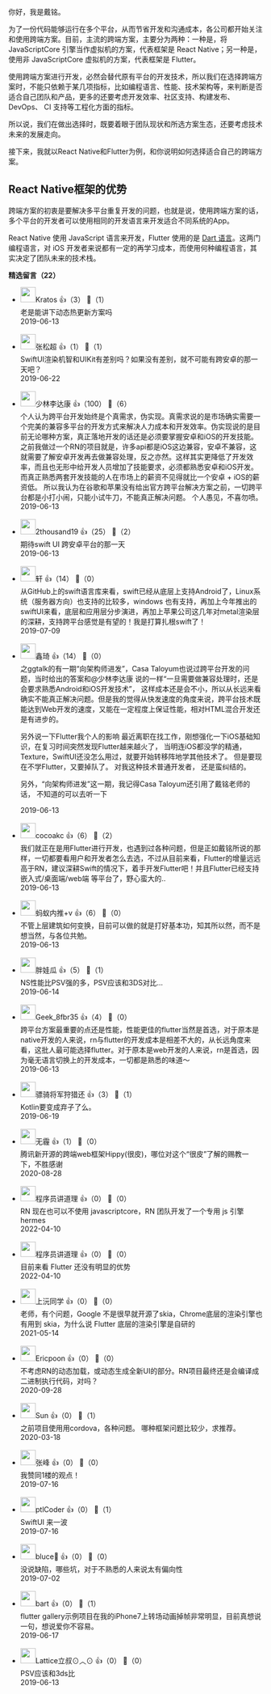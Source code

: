 你好，我是戴铭。

为了一份代码能够运行在多个平台，从而节省开发和沟通成本，各公司都开始关注和使用跨端方案。目前，主流的跨端方案，主要分为两种：一种是，将 JavaScriptCore 引擎当作虚拟机的方案，代表框架是 React Native；另一种是，使用非 JavaScriptCore 虚拟机的方案，代表框架是 Flutter。

使用跨端方案进行开发，必然会替代原有平台的开发技术，所以我们在选择跨端方案时，不能只依赖于某几项指标，比如编程语言、性能、技术架构等，来判断是否适合自己团队和产品，更多的还要考虑开发效率、社区支持、构建发布、 DevOps、 CI 支持等工程化方面的指标。

所以说，我们在做出选择时，既要着眼于团队现状和所选方案生态，还要考虑技术未来的发展走向。

接下来，我就以React Native和Flutter为例，和你说明如何选择适合自己的跨端方案。

## React Native框架的优势

跨端方案的初衷是要解决多平台重复开发的问题，也就是说，使用跨端方案的话，多个平台的开发者可以使用相同的开发语言来开发适合不同系统的App。

React Native 使用 JavaScript 语言来开发，Flutter 使用的是 [Dart 语言](https://dart.dev/guides/language/language-tour)。这两门编程语言，对 iOS 开发者来说都有一定的再学习成本，而使用何种编程语言，其实决定了团队未来的技术栈。
<div><strong>精选留言（22）</strong></div><ul>
<li><img src="https://static001.geekbang.org/account/avatar/00/16/31/80/c8235891.jpg" width="30px"><span>Kratos</span> 👍（3） 💬（1）<div>老是能讲下动态热更新方案吗</div>2019-06-13</li><br/><li><img src="https://static001.geekbang.org/account/avatar/00/15/9c/b3/d1653155.jpg" width="30px"><span>张松超</span> 👍（1） 💬（1）<div>SwiftUI渲染机智和UIKit有差别吗？如果没有差别，就不可能有跨安卓的那一天吧？</div>2019-06-22</li><br/><li><img src="https://static001.geekbang.org/account/avatar/00/16/74/3d/18fc2f6b.jpg" width="30px"><span>少林李达康</span> 👍（100） 💬（6）<div>个人认为跨平台开发始终是个真需求，伪实现。真需求说的是市场确实需要一个完美的兼容多平台的开发方式来解决人力成本和开发效率。伪实现说的是目前无论哪种方案，真正落地开发的话还是必须要掌握安卓和iOS的开发技能。之前我做过一个RN的项目就是，许多api都是iOS这边兼容，安卓不兼容，这就需要了解安卓开发再去做兼容处理，反之亦然。这样其实更降低了开发效率，而且也无形中给开发人员增加了技能要求，必须都熟悉安卓和iOS开发。而真正熟悉两套开发技能的人在市场上的薪资不见得就比一个安卓 + iOS的薪资低。
所以我认为在谷歌和苹果没有给出官方跨平台解决方案之前，一切跨平台都是小打小闹，只能小试牛刀，不能真正解决问题。
个人愚见，不喜勿喷。</div>2019-06-13</li><br/><li><img src="https://thirdwx.qlogo.cn/mmopen/vi_32/Q0j4TwGTfTJ0Q0wTgP89qsWPwCibtdh64JPPmL0ibdXZQ2TicwykmMvbRJ78vDMbS0Fq8PGtvXUvMC16zxz9DZtsQ/132" width="30px"><span>2thousand19</span> 👍（25） 💬（2）<div>期待swift UI 跨安卓平台的那一天</div>2019-06-13</li><br/><li><img src="https://static001.geekbang.org/account/avatar/00/11/52/0a/27da878c.jpg" width="30px"><span>轩</span> 👍（14） 💬（0）<div>从GitHub上的swift语言库来看，swift已经从底层上支持Android了，Linux系统（服务器方向）也支持的比较多，windows 也有支持，再加上今年推出的swiftUI来看，底层和应用层分步演进，再加上苹果公司这几年对metal渲染层的深耕，支持跨平台感觉是有望的！我是打算扎根swift了！</div>2019-07-09</li><br/><li><img src="https://static001.geekbang.org/account/avatar/00/16/44/61/168c9c52.jpg" width="30px"><span>鑫琦</span> 👍（14） 💬（0）<div>之ggtalk的有一期“向架构师进发”，Casa Taloyum也说过跨平台开发的问题，当时给出的答案和@少林李达康 说的一样“一旦需要做兼容处理时，还是会要求熟悉Android和iOS开发技术”， 这样成本还是会不小，所以从长远来看确实不能真正解决问题。但是我的觉得从快发速度的角度来说，跨平台技术既能达到Web开发的速度，又能在一定程度上保证性能，相对HTML混合开发还是有进步的。

另外说一下Flutter我个人的影响 最近离职在找工作，刚想强化一下iOS基础知识，在复习时间突然发现Flutter越来越火了， 当明连iOS都没学的精通，Texture，SwiftUI还没怎么用过，就要开始转移阵地学其他技术了。 但是要现在不学Flutter，又要掉队了。 对我这种技术普通开发者， 还是蛮纠结的。

另外，“向架构师进发”这一期，我记得Casa Taloyum还引用了戴铭老师的话， 不知道的可以去听一下</div>2019-06-13</li><br/><li><img src="https://static001.geekbang.org/account/avatar/00/12/91/53/ebf6a6ac.jpg" width="30px"><span>cocoakc</span> 👍（6） 💬（2）<div>我们就正在是用Flutter进行开发，也遇到过各种问题，但是正如戴铭所说的那样，一切都要看用户和开发者怎么去选，不过从目前来看，Flutter的增量远远高于RN，建议深耕Swift的情况下，着手开发Flutter吧！并且Flutter已经支持嵌入式&#47;桌面端&#47;web端 等平台了，野心蛮大的..</div>2019-06-13</li><br/><li><img src="https://static001.geekbang.org/account/avatar/00/10/07/8c/0d886dcc.jpg" width="30px"><span>蚂蚁内推+v</span> 👍（6） 💬（0）<div>不管上层建筑如何变换，目前可以做的就是打好基本功，知其所以然，而不是想当然，与各位共勉。</div>2019-06-13</li><br/><li><img src="https://static001.geekbang.org/account/avatar/00/10/89/a5/cdc80ac2.jpg" width="30px"><span>胖娃瓜</span> 👍（5） 💬（1）<div>NS性能比PSV强的多，PSV应该和3DS对比...</div>2019-06-14</li><br/><li><img src="https://static001.geekbang.org/account/avatar/00/10/c9/68/222146e2.jpg" width="30px"><span>Geek_8fbr35</span> 👍（4） 💬（0）<div>跨平台方案最重要的点还是性能，性能更佳的flutter当然是首选，对于原本是native开发的人来说，rn与flutter的开发成本是相差不大的，从长远角度来看，这批人最可能选择flutter。对于原本是web开发的人来说，rn是首选，因为毫无语言切换上的开发成本，一切都是熟悉的味道～</div>2019-06-13</li><br/><li><img src="https://static001.geekbang.org/account/avatar/00/10/e1/47/e62b6897.jpg" width="30px"><span>骠骑将军狩猎还</span> 👍（3） 💬（1）<div>Kotlin要变成弃子了么。</div>2019-06-19</li><br/><li><img src="https://static001.geekbang.org/account/avatar/00/0f/b6/65/f7768e55.jpg" width="30px"><span>无霾</span> 👍（1） 💬（0）<div>腾讯新开源的跨端web框架Hippy(很皮)，哪位对这个“很皮”了解的赐教一下，不胜感谢</div>2020-08-28</li><br/><li><img src="" width="30px"><span>程序员讲道理</span> 👍（0） 💬（0）<div>RN 现在也可以不使用 javascriptcore，RN 团队开发了一个专用 js 引擎 hermes</div>2022-04-10</li><br/><li><img src="" width="30px"><span>程序员讲道理</span> 👍（0） 💬（0）<div>目前来看 Flutter 还没有明显的优势</div>2022-04-10</li><br/><li><img src="https://static001.geekbang.org/account/avatar/00/12/e6/76/26f555ce.jpg" width="30px"><span>上沅同学</span> 👍（0） 💬（0）<div>老师，有个问题，Google 不是很早就开源了skia，Chrome底层的渲染引擎也有用到 skia，为什么说 Flutter 底层的渲染引擎是自研的</div>2021-05-14</li><br/><li><img src="https://static001.geekbang.org/account/avatar/00/10/0b/c3/3385cd46.jpg" width="30px"><span>Ericpoon</span> 👍（0） 💬（0）<div>不考虑RN的动态加载，或动态生成全新UI的部分。RN项目最终还是会编译成二进制执行代码，对吗？</div>2020-09-28</li><br/><li><img src="https://static001.geekbang.org/account/avatar/00/16/30/97/dfbf8a71.jpg" width="30px"><span>Sun</span> 👍（0） 💬（1）<div>之前项目使用用cordova，各种问题。
哪种框架问题比较少，求推荐。</div>2020-03-18</li><br/><li><img src="https://static001.geekbang.org/account/avatar/00/16/2f/73/730c8642.jpg" width="30px"><span>张峰</span> 👍（0） 💬（0）<div>我赞同1楼的观点！</div>2019-07-16</li><br/><li><img src="https://static001.geekbang.org/account/avatar/00/0f/b6/18/ede273fe.jpg" width="30px"><span>ptlCoder</span> 👍（0） 💬（1）<div>SwiftUI 来一波</div>2019-07-16</li><br/><li><img src="https://static001.geekbang.org/account/avatar/00/12/d5/87/7b6b7a90.jpg" width="30px"><span>bluce</span> 👍（0） 💬（0）<div>没说缺陷，哪些坑，对于不熟悉的人来说太有偏向性</div>2019-07-02</li><br/><li><img src="https://thirdwx.qlogo.cn/mmopen/vi_32/DYAIOgq83eoGRhUIWgJcgLOkpH6p4EfxVGvF0daA9r91CoEcJ0lRIAiad8FJFzf4WVHgJRh0OdicX5PZ2MpWCV0Q/132" width="30px"><span>bart</span> 👍（0） 💬（1）<div>flutter gallery示例项目在我的iPhone7上转场动画掉帧非常明显，目前真想说一句，想说爱你不容易。</div>2019-06-17</li><br/><li><img src="https://static001.geekbang.org/account/avatar/00/14/e0/c4/55abc809.jpg" width="30px"><span>Lattice立叔⊙︿⊙</span> 👍（0） 💬（0）<div>PSV应该和3ds比</div>2019-06-13</li><br/>
</ul>